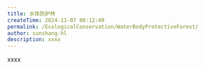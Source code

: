 ```yaml
---
title: 水体防护林
createTime: 2024-11-07 00:12:49
permalink: /EcologicalConservation/WaterBodyProtectiveForest/
author: sunshang-hl
description: xxxx
---
```


xxxx